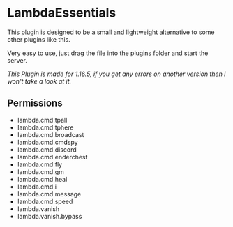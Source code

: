 # LambdaEssentials
This plugin is designed to be a small and lightweight alternative to some other plugins like this.  

Very easy to use, just drag the file into the plugins folder and start the server.

*This Plugin is made for 1.16.5, if you get any errors on another version then I won't take a look at it.*

## Permissions
- lambda.cmd.tpall
- lambda.cmd.tphere
- lambda.cmd.broadcast
- lambda.cmd.cmdspy
- lambda.cmd.discord
- lambda.cmd.enderchest
- lambda.cmd.fly
- lambda.cmd.gm
- lambda.cmd.heal
- lambda.cmd.i
- lambda.cmd.message
- lambda.cmd.speed
- lambda.vanish
- lambda.vanish.bypass

